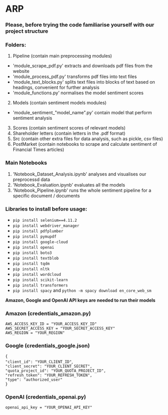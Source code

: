 # ARP

### Please, before trying the code familiarise yourself with our project structure

### Folders:
1. Pipeline (contain main preprocessing modules)
- 'module_scrape_pdf.py' extracts and downloads pdf files from the website
- 'module_process_pdf.py' transforms pdf files into text files
- 'module_text_blocks.py' splits text files into blocks of text based on headings, convenient for further analysis
- 'module_functions.py' normalises the model sentiment scores
2. Models              (contain sentiment models modules)
- 'module_sentiment_"model_name".py' contain model that perform sentiment analysis
3. Scores              (contain sentiment scores of relevant models)
4. Shareholder letters (contain letters in the .pdf format)
5. Src                 (contain other extra files for data analysis, such as pickle, csv files)
6. PostMarket          (contain notebooks to scrape and calculate sentiment of Financial Times articles)

### Main Notebooks
1. 'Notebook_Dataset_Analysis.ipynb' analyses and visualises our preprocessd data 
2. 'Notebook_Evaluation.ipynb' evaluates all the models
3. 'Notebook_Pipeline.ipynb' runs the whole sentiment pipeline for a specific document / documents


### Libraries to install before usage:

* `pip install selenium==4.11.2` 
* `pip install webdriver_manager`
* `pip install pdfplumber`
* `pip install pymupdf`
* `pip install google-cloud`
* `pip install openai`
* `pip install boto3`
* `pip install textblob`
* `pip install tqdm`
* `pip install nltk`
* `pip install wordcloud`
* `pip install scikit-learn`
* `pip install transformers`
* `pip install spacy` and `python -m spacy download en_core_web_sm`

**Amazon, Google and OpenAI API keys are needed to run their models**

### Amazon (credentials_amazon.py)

`AWS_ACCESS_KEY_ID = "YOUR_ACCESS_KEY_ID"` <br>
`AWS_SECRET_ACCESS_KEY = "YOUR_SECRET_ACCESS_KEY"` <br>
`AWS_REGION = "YOUR_REGION"`

### Google (credentials_google.json)

`{` <br>
  `"client_id": "YOUR_CLIENT_ID"`, <br>
  `"client_secret": "YOUR_CLIENT_SECRET",` <br>
  `"quota_project_id": "YOUR_QUOTA_PROJECT_ID",` <br>
  `"refresh_token": "YOUR_REFRESH_TOKEN",` <br>
  `"type": "authorized_user"` <br>
`}`

### OpenAI (credentials_openai.py)

`openai_api_key = "YOUR_OPENAI_API_KEY"`